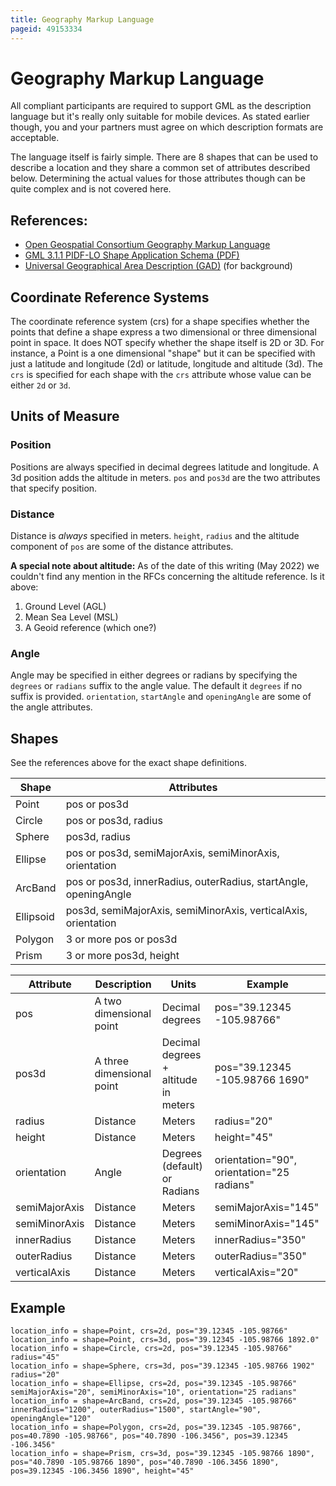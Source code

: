 ```yaml
---
title: Geography Markup Language
pageid: 49153334
---
```


# Geography Markup Language

All compliant participants are required to support GML as the description language but it's really only suitable for mobile devices. As stated earlier though, you and your partners must agree on which description formats are acceptable.

The language itself is fairly simple. There are 8 shapes that can be used to describe a location and they share a common set of attributes described below. Determining the actual values for those attributes though can be quite complex and is not covered here.

## References:

* [Open Geospatial Consortium Geography Markup Language](https://www.ogc.org/standards/gml)
* [GML 3.1.1 PIDF-LO Shape Application Schema (PDF)](https://portal.ogc.org/files/?artifact_id=21630#:~:text=This%20GML%203.1.-uses%20the%20separately%20specified%20geoshape)
* [Universal Geographical Area Description (GAD)](https://www.3gpp.org/ftp/Specs/archive/23_series/23.032/) (for background)

## Coordinate Reference Systems

The coordinate reference system (crs) for a shape specifies whether the points that define a shape express a two dimensional or three dimensional point in space. It does NOT specify whether the shape itself is 2D or 3D. For instance, a Point is a one dimensional "shape" but it can be specified with just a latitude and longitude (2d) or latitude, longitude and altitude (3d). The `crs` is specified for each shape with the `crs` attribute whose value can be either `2d` or `3d`.

## Units of Measure

### Position

Positions are always specified in decimal degrees latitude and longitude. A 3d position adds the altitude in meters. `pos` and `pos3d` are the two attributes that specify position.

### Distance

Distance is *always* specified in meters. `height`, `radius` and the altitude component of `pos` are some of the distance attributes.

**A special note about altitude:** As of the date of this writing (May 2022) we couldn't find any mention in the RFCs concerning the altitude reference. Is it above:

1. Ground Level (AGL)
2. Mean Sea Level (MSL)
3. A Geoid reference (which one?)

### Angle

Angle may be specified in either degrees or radians by specifying the `degrees` or `radians` suffix to the angle value. The default it `degrees` if no suffix is provided. `orientation`, `startAngle` and `openingAngle` are some of the angle attributes.

## Shapes

See the references above for the exact shape definitions.


| Shape | Attributes |
| --- | --- |
| Point | pos or pos3d |
| Circle | pos or pos3d, radius |
| Sphere | pos3d, radius |
| Ellipse | pos or pos3d, semiMajorAxis, semiMinorAxis, orientation |
| ArcBand | pos or pos3d, innerRadius, outerRadius, startAngle, openingAngle |
| Ellipsoid | pos3d, semiMajorAxis, semiMinorAxis, verticalAxis, orientation |
| Polygon | 3 or more pos or pos3d |
| Prism | 3 or more pos3d, height |



| Attribute | Description | Units | Example |
| --- | --- | --- | --- |
| pos | A two dimensional point | Decimal degrees | pos="39.12345 -105.98766" |
| pos3d | A three dimensional point | Decimal degrees + altitude in meters | pos="39.12345 -105.98766 1690" |
| radius | Distance | Meters | radius="20" |
| height | Distance | Meters | height="45" |
| orientation | Angle | Degrees (default) or Radians | orientation="90", orientation="25 radians" |
| semiMajorAxis | Distance | Meters | semiMajorAxis="145" |
| semiMinorAxis | Distance | Meters | semiMinorAxis="145" |
| innerRadius | Distance | Meters | innerRadius="350" |
| outerRadius | Distance | Meters | outerRadius="350" |
| verticalAxis | Distance | Meters | verticalAxis="20" |

## Example

```
location_info = shape=Point, crs=2d, pos="39.12345 -105.98766"
location_info = shape=Point, crs=3d, pos="39.12345 -105.98766 1892.0"
location_info = shape=Circle, crs=2d, pos="39.12345 -105.98766" radius="45"
location_info = shape=Sphere, crs=3d, pos="39.12345 -105.98766 1902" radius="20"
location_info = shape=Ellipse, crs=2d, pos="39.12345 -105.98766" semiMajorAxis="20", semiMinorAxis="10", orientation="25 radians"
location_info = shape=ArcBand, crs=2d, pos="39.12345 -105.98766" innerRadius="1200", outerRadius="1500", startAngle="90", openingAngle="120"
location_info = shape=Polygon, crs=2d, pos="39.12345 -105.98766", pos=40.7890 -105.98766", pos="40.7890 -106.3456", pos=39.12345 -106.3456"
location_info = shape=Prism, crs=3d, pos="39.12345 -105.98766 1890", pos="40.7890 -105.98766 1890", pos="40.7890 -106.3456 1890", pos=39.12345 -106.3456 1890", height="45"

```

